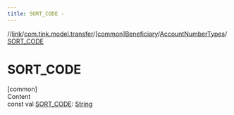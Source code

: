 ```yaml
---
title: SORT_CODE -
---
```

//[link](../../../index.md)/[com.tink.model.transfer](../../index.md)/[[common]Beneficiary](../index.md)/[AccountNumberTypes](index.md)/[SORT_CODE](-s-o-r-t_-c-o-d-e.md)



# SORT_CODE  
[common]  
Content  
const val [SORT_CODE](-s-o-r-t_-c-o-d-e.md): [String](https://kotlinlang.org/api/latest/jvm/stdlib/kotlin/-string/index.html)  



